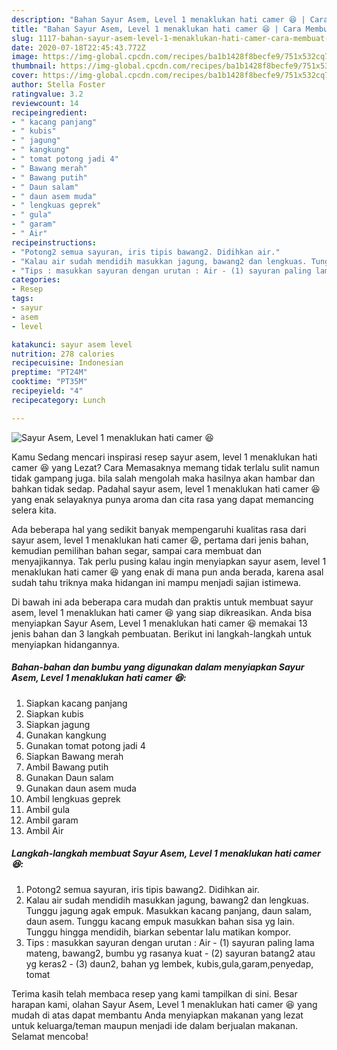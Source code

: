 ```yaml
---
description: "Bahan Sayur Asem, Level 1 menaklukan hati camer 😆 | Cara Membuat Sayur Asem, Level 1 menaklukan hati camer 😆 Yang Paling Enak"
title: "Bahan Sayur Asem, Level 1 menaklukan hati camer 😆 | Cara Membuat Sayur Asem, Level 1 menaklukan hati camer 😆 Yang Paling Enak"
slug: 1117-bahan-sayur-asem-level-1-menaklukan-hati-camer-cara-membuat-sayur-asem-level-1-menaklukan-hati-camer-yang-paling-enak
date: 2020-07-18T22:45:43.772Z
image: https://img-global.cpcdn.com/recipes/ba1b1428f8becfe9/751x532cq70/sayur-asem-level-1-menaklukan-hati-camer-😆-foto-resep-utama.jpg
thumbnail: https://img-global.cpcdn.com/recipes/ba1b1428f8becfe9/751x532cq70/sayur-asem-level-1-menaklukan-hati-camer-😆-foto-resep-utama.jpg
cover: https://img-global.cpcdn.com/recipes/ba1b1428f8becfe9/751x532cq70/sayur-asem-level-1-menaklukan-hati-camer-😆-foto-resep-utama.jpg
author: Stella Foster
ratingvalue: 3.2
reviewcount: 14
recipeingredient:
- " kacang panjang"
- " kubis"
- " jagung"
- " kangkung"
- " tomat potong jadi 4"
- " Bawang merah"
- " Bawang putih"
- " Daun salam"
- " daun asem muda"
- " lengkuas geprek"
- " gula"
- " garam"
- " Air"
recipeinstructions:
- "Potong2 semua sayuran, iris tipis bawang2. Didihkan air."
- "Kalau air sudah mendidih masukkan jagung, bawang2 dan lengkuas. Tunggu jagung agak empuk. Masukkan kacang panjang, daun salam, daun asem. Tunggu kacang empuk masukkan bahan sisa yg lain. Tunggu hingga mendidih, biarkan sebentar lalu matikan kompor."
- "Tips : masukkan sayuran dengan urutan : Air - (1) sayuran paling lama mateng, bawang2, bumbu yg rasanya kuat - (2) sayuran batang2 atau yg keras2 - (3) daun2, bahan yg lembek, kubis,gula,garam,penyedap, tomat"
categories:
- Resep
tags:
- sayur
- asem
- level

katakunci: sayur asem level 
nutrition: 278 calories
recipecuisine: Indonesian
preptime: "PT24M"
cooktime: "PT35M"
recipeyield: "4"
recipecategory: Lunch

---
```



![Sayur Asem, Level 1 menaklukan hati camer 😆](https://img-global.cpcdn.com/recipes/ba1b1428f8becfe9/751x532cq70/sayur-asem-level-1-menaklukan-hati-camer-😆-foto-resep-utama.jpg)

Kamu Sedang mencari inspirasi resep sayur asem, level 1 menaklukan hati camer 😆 yang Lezat? Cara Memasaknya memang tidak terlalu sulit namun tidak gampang juga. bila salah mengolah maka hasilnya akan hambar dan bahkan tidak sedap. Padahal sayur asem, level 1 menaklukan hati camer 😆 yang enak selayaknya punya aroma dan cita rasa yang dapat memancing selera kita.

Ada beberapa hal yang sedikit banyak mempengaruhi kualitas rasa dari sayur asem, level 1 menaklukan hati camer 😆, pertama dari jenis bahan, kemudian pemilihan bahan segar, sampai cara membuat dan menyajikannya. Tak perlu pusing kalau ingin menyiapkan sayur asem, level 1 menaklukan hati camer 😆 yang enak di mana pun anda berada, karena asal sudah tahu triknya maka hidangan ini mampu menjadi sajian istimewa.




Di bawah ini ada beberapa cara mudah dan praktis untuk membuat sayur asem, level 1 menaklukan hati camer 😆 yang siap dikreasikan. Anda bisa menyiapkan Sayur Asem, Level 1 menaklukan hati camer 😆 memakai 13 jenis bahan dan 3 langkah pembuatan. Berikut ini langkah-langkah untuk menyiapkan hidangannya.

<!--inarticleads1-->

##### Bahan-bahan dan bumbu yang digunakan dalam menyiapkan Sayur Asem, Level 1 menaklukan hati camer 😆:

1. Siapkan  kacang panjang
1. Siapkan  kubis
1. Siapkan  jagung
1. Gunakan  kangkung
1. Gunakan  tomat potong jadi 4
1. Siapkan  Bawang merah
1. Ambil  Bawang putih
1. Gunakan  Daun salam
1. Gunakan  daun asem muda
1. Ambil  lengkuas geprek
1. Ambil  gula
1. Ambil  garam
1. Ambil  Air




<!--inarticleads2-->

##### Langkah-langkah membuat Sayur Asem, Level 1 menaklukan hati camer 😆:

1. Potong2 semua sayuran, iris tipis bawang2. Didihkan air.
1. Kalau air sudah mendidih masukkan jagung, bawang2 dan lengkuas. Tunggu jagung agak empuk. Masukkan kacang panjang, daun salam, daun asem. Tunggu kacang empuk masukkan bahan sisa yg lain. Tunggu hingga mendidih, biarkan sebentar lalu matikan kompor.
1. Tips : masukkan sayuran dengan urutan : Air - (1) sayuran paling lama mateng, bawang2, bumbu yg rasanya kuat - (2) sayuran batang2 atau yg keras2 - (3) daun2, bahan yg lembek, kubis,gula,garam,penyedap, tomat




Terima kasih telah membaca resep yang kami tampilkan di sini. Besar harapan kami, olahan Sayur Asem, Level 1 menaklukan hati camer 😆 yang mudah di atas dapat membantu Anda menyiapkan makanan yang lezat untuk keluarga/teman maupun menjadi ide dalam berjualan makanan. Selamat mencoba!
